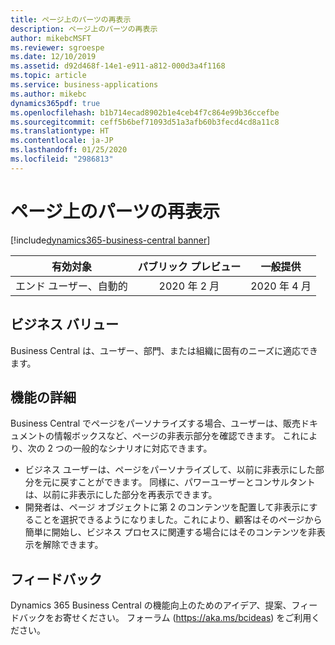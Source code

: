 ```yaml
---
title: ページ上のパーツの再表示
description: ページ上のパーツの再表示
author: mikebcMSFT
ms.reviewer: sgroespe
ms.date: 12/10/2019
ms.assetid: d92d468f-14e1-e911-a812-000d3a4f1168
ms.topic: article
ms.service: business-applications
ms.author: mikebc
dynamics365pdf: true
ms.openlocfilehash: b1b714ecad8902b1e4ceb4f7c864e99b36ccefbe
ms.sourcegitcommit: ceff5b6bef71093d51a3afb60b3fecd4cd8a11c8
ms.translationtype: HT
ms.contentlocale: ja-JP
ms.lasthandoff: 01/25/2020
ms.locfileid: "2986813"
---
```

# <a name="unhide-parts-on-a-page"></a>ページ上のパーツの再表示
[!include[dynamics365-business-central banner](../includes/dynamics365-business-central.md)]

| 有効対象    |  パブリック プレビュー | 一般提供 | 
| ---------- | :----------: |:----------: |
|エンド ユーザー、自動的|2020 年 2 月| 2020 年 4 月|


## <a name="business-value"></a>ビジネス バリュー
<!-- bv start -->
Business Central は、ユーザー、部門、または組織に固有のニーズに適応できます。
<!-- bv end -->



## <a name="feature-details"></a>機能の詳細
<!--feature detail start -->
Business Central でページをパーソナライズする場合、ユーザーは、販売ドキュメントの情報ボックスなど、ページの非表示部分を確認できます。 これにより、次の 2 つの一般的なシナリオに対応できます。

- ビジネス ユーザーは、ページをパーソナライズして、以前に非表示にした部分を元に戻すことができます。 同様に、パワーユーザーとコンサルタントは、以前に非表示にした部分を再表示できます。
- 開発者は、ページ オブジェクトに第 2 のコンテンツを配置して非表示にすることを選択できるようになりました。これにより、顧客はそのページから簡単に開始し、ビジネス プロセスに関連する場合にはそのコンテンツを非表示を解除できます。
<!--feature detail end -->






## <a name="tell-us-what-you-think"></a>フィードバック
Dynamics 365 Business Central の機能向上のためのアイデア、提案、フィードバックをお寄せください。 フォーラム (https://aka.ms/bcideas) をご利用ください。



